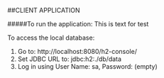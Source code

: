 ##CLIENT APPLICATION


#####To run the application:
This is text for test

To access the local database:
1. Go to: http://localhost:8080/h2-console/
2. Set JDBC URL to:  jdbc:h2:./db/data
3. Log in using User Name: sa, Password: (empty)